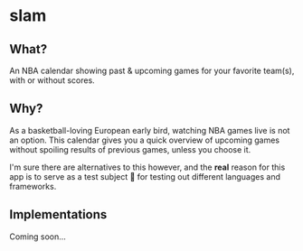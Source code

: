 # slam

## What?
An NBA calendar showing past & upcoming games for your favorite team(s), with
or without scores.

## Why?
As a basketball-loving European early bird, watching NBA games live is not an
option. This calendar gives you a quick overview of upcoming games without
spoiling results of previous games, unless you choose it.

I'm sure there are alternatives to this however, and the **real** reason for
this app is to serve as a test subject :microscope: for testing out different
languages and frameworks.

## Implementations
Coming soon...
